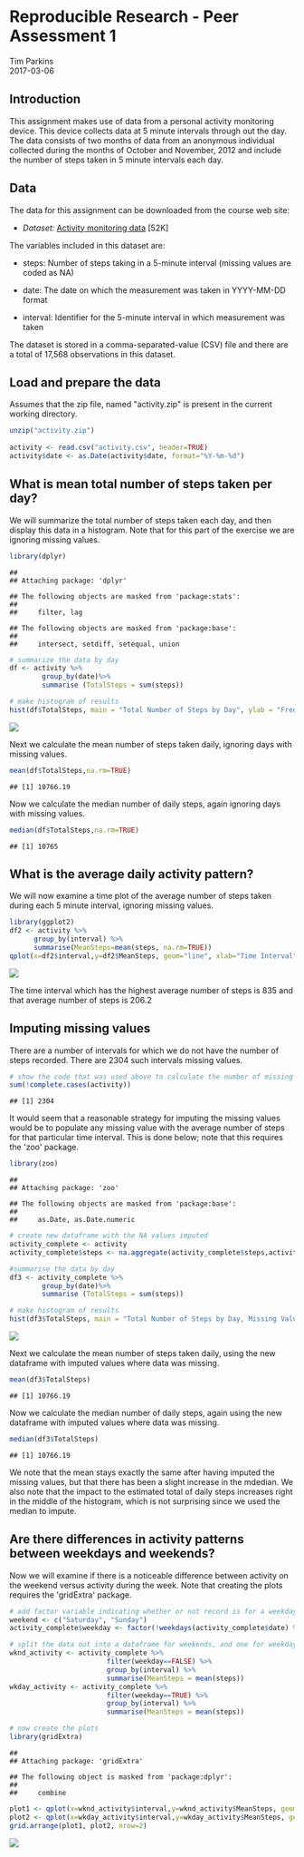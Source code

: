 # Reproducible Research - Peer Assessment 1
Tim Parkins  
2017-03-06  



## Introduction  

This assignment makes use of data from a personal activity monitoring device. This device collects data at 5 minute intervals through out the day. The data consists of two months of data from an anonymous individual collected during the months of October and November, 2012 and include the number of steps taken in 5 minute intervals each day.

## Data  

The data for this assignment can be downloaded from the course web site:

 - *Dataset:* [Activity monitoring data](https://d396qusza40orc.cloudfront.net/repdata%2Fdata%2Factivity.zip) [52K]  


The variables included in this dataset are:

- steps: Number of steps taking in a 5-minute interval (missing values are coded as NA)

- date: The date on which the measurement was taken in YYYY-MM-DD format

- interval: Identifier for the 5-minute interval in which measurement was taken

The dataset is stored in a comma-separated-value (CSV) file and there are a total of 17,568 observations in this dataset.


## Load and prepare the data  
Assumes that the zip file, named "activity.zip" is present in the current working directory.   


```r
unzip("activity.zip")
    
activity <- read.csv("activity.csv", header=TRUE)
activity$date <- as.Date(activity$date, format="%Y-%m-%d")
```

## What is mean total number of steps taken per day?
We will summarize the total number of steps taken each day, and then display this
data in a histogram. Note that for this part of the exercise we are ignoring missing values. 


```r
library(dplyr)
```

```
## 
## Attaching package: 'dplyr'
```

```
## The following objects are masked from 'package:stats':
## 
##     filter, lag
```

```
## The following objects are masked from 'package:base':
## 
##     intersect, setdiff, setequal, union
```

```r
# summarize the data by day
df <- activity %>%
 		group_by(date)%>%
 		summarise (TotalSteps = sum(steps))

# make histogram of results
hist(df$TotalSteps, main = "Total Number of Steps by Day", ylab = "Frequency", xlab = "Number of Steps")
```

![](PA1_template_files/figure-html/unnamed-chunk-1-1.png)<!-- -->

Next we calculate the mean number of steps taken daily, ignoring days with missing values.  

```r
mean(df$TotalSteps,na.rm=TRUE)
```

```
## [1] 10766.19
```
Now we calculate the median number of daily steps, again ignoring days with missing values.

```r
median(df$TotalSteps,na.rm=TRUE)
```

```
## [1] 10765
```



## What is the average daily activity pattern?
We will now examine a time plot of the average number of steps taken during each 5 minute interval, ignoring missing values. 


```r
library(ggplot2)
df2 <- activity %>%
      group_by(interval) %>%
      summarise(MeanSteps=mean(steps, na.rm=TRUE))
qplot(x=df2$interval,y=df2$MeanSteps, geom="line", xlab="Time Interval", ylab="Number of Steps", main="Average Number of Steps by Time Interval")
```

![](PA1_template_files/figure-html/unnamed-chunk-4-1.png)<!-- -->

The time interval which has the highest average number of steps is
835 and that average number of steps is 
206.2


## Imputing missing values
There are a number of intervals for which we do not have the number of steps recorded. There are 2304 such intervals missing values.


```r
# show the code that was used above to calculate the number of missing values
sum(!complete.cases(activity))
```

```
## [1] 2304
```

It would seem that a reasonable strategy for imputing the missing values would be to populate any missing value with the average number of steps for that particular time interval. This is done below; note that this requires the 'zoo' package. 

```r
library(zoo)
```

```
## 
## Attaching package: 'zoo'
```

```
## The following objects are masked from 'package:base':
## 
##     as.Date, as.Date.numeric
```

```r
# create new dataframe with the NA values imputed
activity_complete <- activity
activity_complete$steps <- na.aggregate(activity_complete$steps,activity_complete$interval)

#summarise the data by day
df3 <- activity_complete %>%
 		group_by(date)%>%
 		summarise (TotalSteps = sum(steps))

# make histogram of results
hist(df3$TotalSteps, main = "Total Number of Steps by Day, Missing Values Imputed", ylab = "Frequency", xlab = "Number of Steps")
```

![](PA1_template_files/figure-html/unnamed-chunk-6-1.png)<!-- -->

Next we calculate the mean number of steps taken daily, using the new dataframe with imputed values where data was missing. 

```r
mean(df3$TotalSteps)
```

```
## [1] 10766.19
```
Now we calculate the median number of daily steps, again using the new dataframe with imputed values where data was missing. 

```r
median(df3$TotalSteps)
```

```
## [1] 10766.19
```
We note that the mean stays exactly the same after having imputed the missing values, but that there has been a slight increase in the mdedian. We also note that the impact to the estimated total of daily steps increases right in the middle of the histogram, which is not surprising since we used the median to impute. 


## Are there differences in activity patterns between weekdays and weekends?
Now we will examine if there is a noticeable difference between activity on the weekend versus activity during the week. Note that creating the plots requires the 'gridExtra' package. 


```r
# add factor variable indicating whether or not record is for a weekday
weekend <- c("Saturday", "Sunday") 
activity_complete$weekday <- factor(!weekdays(activity_complete$date) %in% weekend, levels = c(FALSE, TRUE))

# split the data out into a dataframe for weekends, and one for weekdays
wknd_activity <- activity_complete %>%
                        filter(weekday==FALSE) %>%
                        group_by(interval) %>%
                        summarise(MeanSteps = mean(steps)) 
wkday_activity <- activity_complete %>%
                        filter(weekday==TRUE) %>%
                        group_by(interval) %>%
                        summarise(MeanSteps = mean(steps))

# now create the plots
library(gridExtra)
```

```
## 
## Attaching package: 'gridExtra'
```

```
## The following object is masked from 'package:dplyr':
## 
##     combine
```

```r
plot1 <- qplot(x=wknd_activity$interval,y=wknd_activity$MeanSteps, geom="line", xlab="Time Interval", ylab="Average Number of Steps", main="Weekends")
plot2 <- qplot(x=wkday_activity$interval,y=wkday_activity$MeanSteps, geom="line", xlab="Time Interval", ylab="Average Number of Steps", main="Weekdays")
grid.arrange(plot1, plot2, nrow=2)
```

![](PA1_template_files/figure-html/unnamed-chunk-9-1.png)<!-- -->

